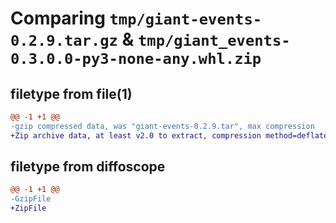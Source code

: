 # Comparing `tmp/giant-events-0.2.9.tar.gz` & `tmp/giant_events-0.3.0.0-py3-none-any.whl.zip`

## filetype from file(1)

```diff
@@ -1 +1 @@
-gzip compressed data, was "giant-events-0.2.9.tar", max compression
+Zip archive data, at least v2.0 to extract, compression method=deflate
```

## filetype from diffoscope

```diff
@@ -1 +1 @@
-GzipFile
+ZipFile
```

